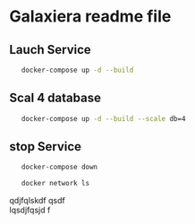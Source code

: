 # Galaxiera readme file

## Lauch Service


```bash
   docker-compose up -d --build
```

## Scal 4 database

```bash 
   docker-compose up -d --build --scale db=4
```

## stop Service

```bash
   docker-compose down
```

```bash
   docker network ls
```
qdjfqlskdf qsdf \
lqsdjfqsjd f